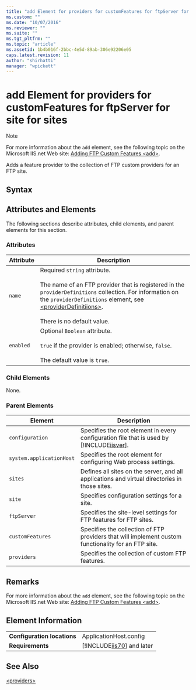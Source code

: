 ```yaml
---
title: "add Element for providers for customFeatures for ftpServer for site for sites | Microsoft Docs"
ms.custom: ""
ms.date: "10/07/2016"
ms.reviewer: ""
ms.suite: ""
ms.tgt_pltfrm: ""
ms.topic: "article"
ms.assetid: 1b4b016f-2bbc-4e5d-89ab-306e92206e05
caps.latest.revision: 11
author: "shirhatti"
manager: "wpickett"
---
```

# add Element for providers for customFeatures for ftpServer for site for sites
> [!NOTE]
>  For more information about the `add` element, see the following topic on the Microsoft IIS.net Web site: [Adding FTP Custom Features \<add>](http://www.iis.net/ConfigReference/system.applicationHost/sites/site/ftpServer/customFeatures/providers/add).  
  
 Adds a feature provider to the collection of FTP custom providers for an FTP site.  
  
## Syntax  
  
## Attributes and Elements  
 The following sections describe attributes, child elements, and parent elements for this section.  
  
### Attributes  
  
|Attribute|Description|  
|---------------|-----------------|  
|`name`|Required `string` attribute.<br /><br /> The name of an FTP provider that is registered in the `providerDefinitions` collection. For information on the `providerDefinitions` element, see [\<providerDefinitiions>](../../reference/admin/providerdefinitions-element-for-system-ftpserver.md).<br /><br /> There is no default value.|  
|`enabled`|Optional `Boolean` attribute.<br /><br /> `true` if the provider is enabled; otherwise, `false`.<br /><br /> The default value is `true`.|  
  
### Child Elements  
 None.  
  
### Parent Elements  
  
|Element|Description|  
|-------------|-----------------|  
|`configuration`|Specifies the root element in every configuration file that is used by [!INCLUDE[iisver](../../reference/admin/includes/iisver-md.md)].|  
|`system.applicationHost`|Specifies the root element for configuring Web process settings.|  
|`sites`|Defines all sites on the server, and all applications and virtual directories in those sites.|  
|`site`|Specifies configuration settings for a site.|  
|`ftpServer`|Specifies the site-level settings for FTP features for FTP sites.|  
|`customFeatures`|Specifies the collection of FTP providers that will implement custom functionality for an FTP site.|  
|`providers`|Specifies the collection of custom FTP features.|  
  
## Remarks  
 For more information about the `add` element, see the following topic on the Microsoft IIS.net Web site: [Adding FTP Custom Features \<add>](http://www.iis.net/ConfigReference/system.applicationHost/sites/site/ftpServer/customFeatures/providers/add).  
  
## Element Information  
  
|||  
|-|-|  
|**Configuration locations**|ApplicationHost.config|  
|**Requirements**|[!INCLUDE[iis70](../../reference/admin/includes/iis70-md.md)] and later|  
  
## See Also  
 [\<providers>](../../reference/admin/providers-element-for-customfeatures-for-ftpserver-for-site-for-sites.md)